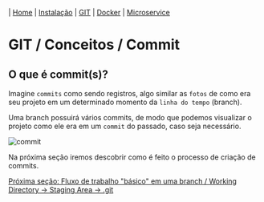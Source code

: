 | [Home](/handson_microservice) | [Instalação](/handson_microservice/instalacao) | [GIT](/handson_microservice/git) | [Docker](/handson_microservice/docker) | [Microservice](/handson_microservice/microservice)

# GIT / Conceitos / Commit

## O que é commit(s)?

Imagine `commits` como sendo registros, algo similar as `fotos` de como era seu projeto em um determinado momento da `linha do tempo` (branch).

Uma branch possuirá vários commits, de modo que podemos visualizar o projeto como ele era em um `commit` do passado, caso seja necessário.

![commit](https://user-images.githubusercontent.com/18057391/91793482-b0d95b80-ebee-11ea-918e-0ec81490a26a.PNG)

Na próxima seção iremos descobrir como é feito o processo de criação de commits.

[Próxima seção: Fluxo de trabalho "básico" em uma branch / Working Directory -> Staging Area -> .git](../fluxo-de-trabalho-basico-em-uma-branch/working-directory-staging-area-git.md)
